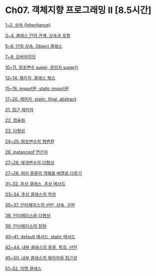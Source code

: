 # Ch07. 객체지향 프로그래밍 II [8.5시간]

[1~2. 상속 (Inheritance)](Ch07%20%E1%84%80%E1%85%A2%E1%86%A8%E1%84%8E%E1%85%A6%E1%84%8C%E1%85%B5%E1%84%92%E1%85%A3%E1%86%BC%20%E1%84%91%E1%85%B3%E1%84%85%E1%85%A9%E1%84%80%E1%85%B3%E1%84%85%E1%85%A2%E1%84%86%E1%85%B5%E1%86%BC%20II%20%5B8%205%E1%84%89%E1%85%B5%E1%84%80%E1%85%A1%E1%86%AB%5D%206d426c60f8b64e8795f286d5ae9e57e8/1~2%20%E1%84%89%E1%85%A1%E1%86%BC%E1%84%89%E1%85%A9%E1%86%A8%20(Inheritance)%20d2895773cc554e33ac2bad21bb6615da.md)

[3~4. 클래스 간의 관계, 상속과 포함](Ch07%20%E1%84%80%E1%85%A2%E1%86%A8%E1%84%8E%E1%85%A6%E1%84%8C%E1%85%B5%E1%84%92%E1%85%A3%E1%86%BC%20%E1%84%91%E1%85%B3%E1%84%85%E1%85%A9%E1%84%80%E1%85%B3%E1%84%85%E1%85%A2%E1%84%86%E1%85%B5%E1%86%BC%20II%20%5B8%205%E1%84%89%E1%85%B5%E1%84%80%E1%85%A1%E1%86%AB%5D%206d426c60f8b64e8795f286d5ae9e57e8/3~4%20%E1%84%8F%E1%85%B3%E1%86%AF%E1%84%85%E1%85%A2%E1%84%89%E1%85%B3%20%E1%84%80%E1%85%A1%E1%86%AB%E1%84%8B%E1%85%B4%20%E1%84%80%E1%85%AA%E1%86%AB%E1%84%80%E1%85%A8,%20%E1%84%89%E1%85%A1%E1%86%BC%E1%84%89%E1%85%A9%E1%86%A8%E1%84%80%E1%85%AA%20%E1%84%91%E1%85%A9%E1%84%92%E1%85%A1%E1%86%B7%2036fee85384db49829273e6efe7554f27.md)

[5~6. 단일 상속, Object 클래스](Ch07%20%E1%84%80%E1%85%A2%E1%86%A8%E1%84%8E%E1%85%A6%E1%84%8C%E1%85%B5%E1%84%92%E1%85%A3%E1%86%BC%20%E1%84%91%E1%85%B3%E1%84%85%E1%85%A9%E1%84%80%E1%85%B3%E1%84%85%E1%85%A2%E1%84%86%E1%85%B5%E1%86%BC%20II%20%5B8%205%E1%84%89%E1%85%B5%E1%84%80%E1%85%A1%E1%86%AB%5D%206d426c60f8b64e8795f286d5ae9e57e8/5~6%20%E1%84%83%E1%85%A1%E1%86%AB%E1%84%8B%E1%85%B5%E1%86%AF%20%E1%84%89%E1%85%A1%E1%86%BC%E1%84%89%E1%85%A9%E1%86%A8,%20Object%20%E1%84%8F%E1%85%B3%E1%86%AF%E1%84%85%E1%85%A2%E1%84%89%E1%85%B3%2040717d5de67040beab1336910dcf2440.md)

[7~9. 오버라이딩](Ch07%20%E1%84%80%E1%85%A2%E1%86%A8%E1%84%8E%E1%85%A6%E1%84%8C%E1%85%B5%E1%84%92%E1%85%A3%E1%86%BC%20%E1%84%91%E1%85%B3%E1%84%85%E1%85%A9%E1%84%80%E1%85%B3%E1%84%85%E1%85%A2%E1%84%86%E1%85%B5%E1%86%BC%20II%20%5B8%205%E1%84%89%E1%85%B5%E1%84%80%E1%85%A1%E1%86%AB%5D%206d426c60f8b64e8795f286d5ae9e57e8/7~9%20%E1%84%8B%E1%85%A9%E1%84%87%E1%85%A5%E1%84%85%E1%85%A1%E1%84%8B%E1%85%B5%E1%84%83%E1%85%B5%E1%86%BC%202d104d980ead4264ac3d80cd9fe3adf8.md)

[10~11. 참조변수 super, 생성자 super()](Ch07%20%E1%84%80%E1%85%A2%E1%86%A8%E1%84%8E%E1%85%A6%E1%84%8C%E1%85%B5%E1%84%92%E1%85%A3%E1%86%BC%20%E1%84%91%E1%85%B3%E1%84%85%E1%85%A9%E1%84%80%E1%85%B3%E1%84%85%E1%85%A2%E1%84%86%E1%85%B5%E1%86%BC%20II%20%5B8%205%E1%84%89%E1%85%B5%E1%84%80%E1%85%A1%E1%86%AB%5D%206d426c60f8b64e8795f286d5ae9e57e8/10~11%20%E1%84%8E%E1%85%A1%E1%86%B7%E1%84%8C%E1%85%A9%E1%84%87%E1%85%A7%E1%86%AB%E1%84%89%E1%85%AE%20super,%20%E1%84%89%E1%85%A2%E1%86%BC%E1%84%89%E1%85%A5%E1%86%BC%E1%84%8C%E1%85%A1%20super()%20b070fb02240148d3b3f8d94a1174363b.md)

[12~14. 패키지, 클래스 패스](Ch07%20%E1%84%80%E1%85%A2%E1%86%A8%E1%84%8E%E1%85%A6%E1%84%8C%E1%85%B5%E1%84%92%E1%85%A3%E1%86%BC%20%E1%84%91%E1%85%B3%E1%84%85%E1%85%A9%E1%84%80%E1%85%B3%E1%84%85%E1%85%A2%E1%84%86%E1%85%B5%E1%86%BC%20II%20%5B8%205%E1%84%89%E1%85%B5%E1%84%80%E1%85%A1%E1%86%AB%5D%206d426c60f8b64e8795f286d5ae9e57e8/12~14%20%E1%84%91%E1%85%A2%E1%84%8F%E1%85%B5%E1%84%8C%E1%85%B5,%20%E1%84%8F%E1%85%B3%E1%86%AF%E1%84%85%E1%85%A2%E1%84%89%E1%85%B3%20%E1%84%91%E1%85%A2%E1%84%89%E1%85%B3%20ce89b633808e463da54542bdf8260c35.md)

[15~16. import문, static import문](Ch07%20%E1%84%80%E1%85%A2%E1%86%A8%E1%84%8E%E1%85%A6%E1%84%8C%E1%85%B5%E1%84%92%E1%85%A3%E1%86%BC%20%E1%84%91%E1%85%B3%E1%84%85%E1%85%A9%E1%84%80%E1%85%B3%E1%84%85%E1%85%A2%E1%84%86%E1%85%B5%E1%86%BC%20II%20%5B8%205%E1%84%89%E1%85%B5%E1%84%80%E1%85%A1%E1%86%AB%5D%206d426c60f8b64e8795f286d5ae9e57e8/15~16%20import%E1%84%86%E1%85%AE%E1%86%AB,%20static%20import%E1%84%86%E1%85%AE%E1%86%AB%20e1a4ebbaf598482290f392b45b86c63a.md)

[17~20. 제어자, static, final, abstract](Ch07%20%E1%84%80%E1%85%A2%E1%86%A8%E1%84%8E%E1%85%A6%E1%84%8C%E1%85%B5%E1%84%92%E1%85%A3%E1%86%BC%20%E1%84%91%E1%85%B3%E1%84%85%E1%85%A9%E1%84%80%E1%85%B3%E1%84%85%E1%85%A2%E1%84%86%E1%85%B5%E1%86%BC%20II%20%5B8%205%E1%84%89%E1%85%B5%E1%84%80%E1%85%A1%E1%86%AB%5D%206d426c60f8b64e8795f286d5ae9e57e8/17~20%20%E1%84%8C%E1%85%A6%E1%84%8B%E1%85%A5%E1%84%8C%E1%85%A1,%20static,%20final,%20abstract%20accc80d155aa4d1ea9c059a7706276bf.md)

[21. 접근 제어자](Ch07%20%E1%84%80%E1%85%A2%E1%86%A8%E1%84%8E%E1%85%A6%E1%84%8C%E1%85%B5%E1%84%92%E1%85%A3%E1%86%BC%20%E1%84%91%E1%85%B3%E1%84%85%E1%85%A9%E1%84%80%E1%85%B3%E1%84%85%E1%85%A2%E1%84%86%E1%85%B5%E1%86%BC%20II%20%5B8%205%E1%84%89%E1%85%B5%E1%84%80%E1%85%A1%E1%86%AB%5D%206d426c60f8b64e8795f286d5ae9e57e8/21%20%E1%84%8C%E1%85%A5%E1%86%B8%E1%84%80%E1%85%B3%E1%86%AB%20%E1%84%8C%E1%85%A6%E1%84%8B%E1%85%A5%E1%84%8C%E1%85%A1%20ef7eb64d8ecc40b0a4199657ed242c11.md)

[22. 캡슐화](Ch07%20%E1%84%80%E1%85%A2%E1%86%A8%E1%84%8E%E1%85%A6%E1%84%8C%E1%85%B5%E1%84%92%E1%85%A3%E1%86%BC%20%E1%84%91%E1%85%B3%E1%84%85%E1%85%A9%E1%84%80%E1%85%B3%E1%84%85%E1%85%A2%E1%84%86%E1%85%B5%E1%86%BC%20II%20%5B8%205%E1%84%89%E1%85%B5%E1%84%80%E1%85%A1%E1%86%AB%5D%206d426c60f8b64e8795f286d5ae9e57e8/22%20%E1%84%8F%E1%85%A2%E1%86%B8%E1%84%89%E1%85%B2%E1%86%AF%E1%84%92%E1%85%AA%20351e643f8d2944768daccc68c513e852.md)

[23. 다형성](Ch07%20%E1%84%80%E1%85%A2%E1%86%A8%E1%84%8E%E1%85%A6%E1%84%8C%E1%85%B5%E1%84%92%E1%85%A3%E1%86%BC%20%E1%84%91%E1%85%B3%E1%84%85%E1%85%A9%E1%84%80%E1%85%B3%E1%84%85%E1%85%A2%E1%84%86%E1%85%B5%E1%86%BC%20II%20%5B8%205%E1%84%89%E1%85%B5%E1%84%80%E1%85%A1%E1%86%AB%5D%206d426c60f8b64e8795f286d5ae9e57e8/23%20%E1%84%83%E1%85%A1%E1%84%92%E1%85%A7%E1%86%BC%E1%84%89%E1%85%A5%E1%86%BC%20a9fa11755cdb442190323e2babb68d23.md)

[24~25. 참조변수의 형변환](Ch07%20%E1%84%80%E1%85%A2%E1%86%A8%E1%84%8E%E1%85%A6%E1%84%8C%E1%85%B5%E1%84%92%E1%85%A3%E1%86%BC%20%E1%84%91%E1%85%B3%E1%84%85%E1%85%A9%E1%84%80%E1%85%B3%E1%84%85%E1%85%A2%E1%84%86%E1%85%B5%E1%86%BC%20II%20%5B8%205%E1%84%89%E1%85%B5%E1%84%80%E1%85%A1%E1%86%AB%5D%206d426c60f8b64e8795f286d5ae9e57e8/24~25%20%E1%84%8E%E1%85%A1%E1%86%B7%E1%84%8C%E1%85%A9%E1%84%87%E1%85%A7%E1%86%AB%E1%84%89%E1%85%AE%E1%84%8B%E1%85%B4%20%E1%84%92%E1%85%A7%E1%86%BC%E1%84%87%E1%85%A7%E1%86%AB%E1%84%92%E1%85%AA%E1%86%AB%2064bd2e7d984a435abe7c1af598b7f776.md)

[26. instanceof 연산자](Ch07%20%E1%84%80%E1%85%A2%E1%86%A8%E1%84%8E%E1%85%A6%E1%84%8C%E1%85%B5%E1%84%92%E1%85%A3%E1%86%BC%20%E1%84%91%E1%85%B3%E1%84%85%E1%85%A9%E1%84%80%E1%85%B3%E1%84%85%E1%85%A2%E1%84%86%E1%85%B5%E1%86%BC%20II%20%5B8%205%E1%84%89%E1%85%B5%E1%84%80%E1%85%A1%E1%86%AB%5D%206d426c60f8b64e8795f286d5ae9e57e8/26%20instanceof%20%E1%84%8B%E1%85%A7%E1%86%AB%E1%84%89%E1%85%A1%E1%86%AB%E1%84%8C%E1%85%A1%2001cde870aea7494f9dfd577518d693d1.md)

[27~28. 매개변수의 다형성](Ch07%20%E1%84%80%E1%85%A2%E1%86%A8%E1%84%8E%E1%85%A6%E1%84%8C%E1%85%B5%E1%84%92%E1%85%A3%E1%86%BC%20%E1%84%91%E1%85%B3%E1%84%85%E1%85%A9%E1%84%80%E1%85%B3%E1%84%85%E1%85%A2%E1%84%86%E1%85%B5%E1%86%BC%20II%20%5B8%205%E1%84%89%E1%85%B5%E1%84%80%E1%85%A1%E1%86%AB%5D%206d426c60f8b64e8795f286d5ae9e57e8/27~28%20%E1%84%86%E1%85%A2%E1%84%80%E1%85%A2%E1%84%87%E1%85%A7%E1%86%AB%E1%84%89%E1%85%AE%E1%84%8B%E1%85%B4%20%E1%84%83%E1%85%A1%E1%84%92%E1%85%A7%E1%86%BC%E1%84%89%E1%85%A5%E1%86%BC%20c06e68cf103d4a77be1002b6a3dd60ef.md)

[27~28. 여러 종류의 객체를 배열로 다루기](Ch07%20%E1%84%80%E1%85%A2%E1%86%A8%E1%84%8E%E1%85%A6%E1%84%8C%E1%85%B5%E1%84%92%E1%85%A3%E1%86%BC%20%E1%84%91%E1%85%B3%E1%84%85%E1%85%A9%E1%84%80%E1%85%B3%E1%84%85%E1%85%A2%E1%84%86%E1%85%B5%E1%86%BC%20II%20%5B8%205%E1%84%89%E1%85%B5%E1%84%80%E1%85%A1%E1%86%AB%5D%206d426c60f8b64e8795f286d5ae9e57e8/27~28%20%E1%84%8B%E1%85%A7%E1%84%85%E1%85%A5%20%E1%84%8C%E1%85%A9%E1%86%BC%E1%84%85%E1%85%B2%E1%84%8B%E1%85%B4%20%E1%84%80%E1%85%A2%E1%86%A8%E1%84%8E%E1%85%A6%E1%84%85%E1%85%B3%E1%86%AF%20%E1%84%87%E1%85%A2%E1%84%8B%E1%85%A7%E1%86%AF%E1%84%85%E1%85%A9%20%E1%84%83%E1%85%A1%E1%84%85%E1%85%AE%E1%84%80%E1%85%B5%201278a55bac57400aa8be4c6a9b0e975a.md)

[31~32. 추상 클래스, 추상 메서드](Ch07%20%E1%84%80%E1%85%A2%E1%86%A8%E1%84%8E%E1%85%A6%E1%84%8C%E1%85%B5%E1%84%92%E1%85%A3%E1%86%BC%20%E1%84%91%E1%85%B3%E1%84%85%E1%85%A9%E1%84%80%E1%85%B3%E1%84%85%E1%85%A2%E1%84%86%E1%85%B5%E1%86%BC%20II%20%5B8%205%E1%84%89%E1%85%B5%E1%84%80%E1%85%A1%E1%86%AB%5D%206d426c60f8b64e8795f286d5ae9e57e8/31~32%20%E1%84%8E%E1%85%AE%E1%84%89%E1%85%A1%E1%86%BC%20%E1%84%8F%E1%85%B3%E1%86%AF%E1%84%85%E1%85%A2%E1%84%89%E1%85%B3,%20%E1%84%8E%E1%85%AE%E1%84%89%E1%85%A1%E1%86%BC%20%E1%84%86%E1%85%A6%E1%84%89%E1%85%A5%E1%84%83%E1%85%B3%2036f4ee16a26a4e74913560c5a5d88604.md)

[33~34. 추상 클래스의 작성](Ch07%20%E1%84%80%E1%85%A2%E1%86%A8%E1%84%8E%E1%85%A6%E1%84%8C%E1%85%B5%E1%84%92%E1%85%A3%E1%86%BC%20%E1%84%91%E1%85%B3%E1%84%85%E1%85%A9%E1%84%80%E1%85%B3%E1%84%85%E1%85%A2%E1%84%86%E1%85%B5%E1%86%BC%20II%20%5B8%205%E1%84%89%E1%85%B5%E1%84%80%E1%85%A1%E1%86%AB%5D%206d426c60f8b64e8795f286d5ae9e57e8/33~34%20%E1%84%8E%E1%85%AE%E1%84%89%E1%85%A1%E1%86%BC%20%E1%84%8F%E1%85%B3%E1%86%AF%E1%84%85%E1%85%A2%E1%84%89%E1%85%B3%E1%84%8B%E1%85%B4%20%E1%84%8C%E1%85%A1%E1%86%A8%E1%84%89%E1%85%A5%E1%86%BC%2005aec5ced5e44afaad5cf2c2924474a2.md)

[35~37. 인터페이스의 선언, 상속, 구현](Ch07%20%E1%84%80%E1%85%A2%E1%86%A8%E1%84%8E%E1%85%A6%E1%84%8C%E1%85%B5%E1%84%92%E1%85%A3%E1%86%BC%20%E1%84%91%E1%85%B3%E1%84%85%E1%85%A9%E1%84%80%E1%85%B3%E1%84%85%E1%85%A2%E1%84%86%E1%85%B5%E1%86%BC%20II%20%5B8%205%E1%84%89%E1%85%B5%E1%84%80%E1%85%A1%E1%86%AB%5D%206d426c60f8b64e8795f286d5ae9e57e8/35~37%20%E1%84%8B%E1%85%B5%E1%86%AB%E1%84%90%E1%85%A5%E1%84%91%E1%85%A6%E1%84%8B%E1%85%B5%E1%84%89%E1%85%B3%E1%84%8B%E1%85%B4%20%E1%84%89%E1%85%A5%E1%86%AB%E1%84%8B%E1%85%A5%E1%86%AB,%20%E1%84%89%E1%85%A1%E1%86%BC%E1%84%89%E1%85%A9%E1%86%A8,%20%E1%84%80%E1%85%AE%E1%84%92%E1%85%A7%E1%86%AB%2029c2c41e7ce14b66af75406beabb1b02.md)

[38. 인터페이스와 다형성](Ch07%20%E1%84%80%E1%85%A2%E1%86%A8%E1%84%8E%E1%85%A6%E1%84%8C%E1%85%B5%E1%84%92%E1%85%A3%E1%86%BC%20%E1%84%91%E1%85%B3%E1%84%85%E1%85%A9%E1%84%80%E1%85%B3%E1%84%85%E1%85%A2%E1%84%86%E1%85%B5%E1%86%BC%20II%20%5B8%205%E1%84%89%E1%85%B5%E1%84%80%E1%85%A1%E1%86%AB%5D%206d426c60f8b64e8795f286d5ae9e57e8/38%20%E1%84%8B%E1%85%B5%E1%86%AB%E1%84%90%E1%85%A5%E1%84%91%E1%85%A6%E1%84%8B%E1%85%B5%E1%84%89%E1%85%B3%E1%84%8B%E1%85%AA%20%E1%84%83%E1%85%A1%E1%84%92%E1%85%A7%E1%86%BC%E1%84%89%E1%85%A5%E1%86%BC%209c36134e9f8c42399541bb6f1f8cac1a.md)

[39. 인터페이스의 장점](Ch07%20%E1%84%80%E1%85%A2%E1%86%A8%E1%84%8E%E1%85%A6%E1%84%8C%E1%85%B5%E1%84%92%E1%85%A3%E1%86%BC%20%E1%84%91%E1%85%B3%E1%84%85%E1%85%A9%E1%84%80%E1%85%B3%E1%84%85%E1%85%A2%E1%84%86%E1%85%B5%E1%86%BC%20II%20%5B8%205%E1%84%89%E1%85%B5%E1%84%80%E1%85%A1%E1%86%AB%5D%206d426c60f8b64e8795f286d5ae9e57e8/39%20%E1%84%8B%E1%85%B5%E1%86%AB%E1%84%90%E1%85%A5%E1%84%91%E1%85%A6%E1%84%8B%E1%85%B5%E1%84%89%E1%85%B3%E1%84%8B%E1%85%B4%20%E1%84%8C%E1%85%A1%E1%86%BC%E1%84%8C%E1%85%A5%E1%86%B7%200e1a2da1bc9b45909f1a024e1a0156b0.md)

[40~41. default 메서드, static 메서드](Ch07%20%E1%84%80%E1%85%A2%E1%86%A8%E1%84%8E%E1%85%A6%E1%84%8C%E1%85%B5%E1%84%92%E1%85%A3%E1%86%BC%20%E1%84%91%E1%85%B3%E1%84%85%E1%85%A9%E1%84%80%E1%85%B3%E1%84%85%E1%85%A2%E1%84%86%E1%85%B5%E1%86%BC%20II%20%5B8%205%E1%84%89%E1%85%B5%E1%84%80%E1%85%A1%E1%86%AB%5D%206d426c60f8b64e8795f286d5ae9e57e8/40~41%20default%20%E1%84%86%E1%85%A6%E1%84%89%E1%85%A5%E1%84%83%E1%85%B3,%20static%20%E1%84%86%E1%85%A6%E1%84%89%E1%85%A5%E1%84%83%E1%85%B3%20a412a8a65b46421697a61ffb62066375.md)

[42~44. 내부 클래스의 종류, 특징, 선언](Ch07%20%E1%84%80%E1%85%A2%E1%86%A8%E1%84%8E%E1%85%A6%E1%84%8C%E1%85%B5%E1%84%92%E1%85%A3%E1%86%BC%20%E1%84%91%E1%85%B3%E1%84%85%E1%85%A9%E1%84%80%E1%85%B3%E1%84%85%E1%85%A2%E1%84%86%E1%85%B5%E1%86%BC%20II%20%5B8%205%E1%84%89%E1%85%B5%E1%84%80%E1%85%A1%E1%86%AB%5D%206d426c60f8b64e8795f286d5ae9e57e8/42~44%20%E1%84%82%E1%85%A2%E1%84%87%E1%85%AE%20%E1%84%8F%E1%85%B3%E1%86%AF%E1%84%85%E1%85%A2%E1%84%89%E1%85%B3%E1%84%8B%E1%85%B4%20%E1%84%8C%E1%85%A9%E1%86%BC%E1%84%85%E1%85%B2,%20%E1%84%90%E1%85%B3%E1%86%A8%E1%84%8C%E1%85%B5%E1%86%BC,%20%E1%84%89%E1%85%A5%E1%86%AB%E1%84%8B%E1%85%A5%E1%86%AB%20fa8d8f01f5594b2698b56104d2ad01c8.md)

[45~50. 내부 클래스의 제어자와 접근성](Ch07%20%E1%84%80%E1%85%A2%E1%86%A8%E1%84%8E%E1%85%A6%E1%84%8C%E1%85%B5%E1%84%92%E1%85%A3%E1%86%BC%20%E1%84%91%E1%85%B3%E1%84%85%E1%85%A9%E1%84%80%E1%85%B3%E1%84%85%E1%85%A2%E1%84%86%E1%85%B5%E1%86%BC%20II%20%5B8%205%E1%84%89%E1%85%B5%E1%84%80%E1%85%A1%E1%86%AB%5D%206d426c60f8b64e8795f286d5ae9e57e8/45~50%20%E1%84%82%E1%85%A2%E1%84%87%E1%85%AE%20%E1%84%8F%E1%85%B3%E1%86%AF%E1%84%85%E1%85%A2%E1%84%89%E1%85%B3%E1%84%8B%E1%85%B4%20%E1%84%8C%E1%85%A6%E1%84%8B%E1%85%A5%E1%84%8C%E1%85%A1%E1%84%8B%E1%85%AA%20%E1%84%8C%E1%85%A5%E1%86%B8%E1%84%80%E1%85%B3%E1%86%AB%E1%84%89%E1%85%A5%E1%86%BC%20785e0c52fdda415d86cdc323acbcc2ad.md)

[51~52. 익명 클래스](Ch07%20%E1%84%80%E1%85%A2%E1%86%A8%E1%84%8E%E1%85%A6%E1%84%8C%E1%85%B5%E1%84%92%E1%85%A3%E1%86%BC%20%E1%84%91%E1%85%B3%E1%84%85%E1%85%A9%E1%84%80%E1%85%B3%E1%84%85%E1%85%A2%E1%84%86%E1%85%B5%E1%86%BC%20II%20%5B8%205%E1%84%89%E1%85%B5%E1%84%80%E1%85%A1%E1%86%AB%5D%206d426c60f8b64e8795f286d5ae9e57e8/51~52%20%E1%84%8B%E1%85%B5%E1%86%A8%E1%84%86%E1%85%A7%E1%86%BC%20%E1%84%8F%E1%85%B3%E1%86%AF%E1%84%85%E1%85%A2%E1%84%89%E1%85%B3%20e28abce470d94823917ff022d6a6b510.md)